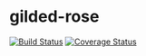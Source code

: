 # gilded-rose
[![Build Status](https://travis-ci.org/NightWolfRobot/gilded-rose.svg?branch=master)](https://travis-ci.org/NightWolfRobot/gilded-rose)
[![Coverage Status](https://coveralls.io/repos/github/NightWolfRobot/gilded-rose/badge.svg)](https://coveralls.io/github/NightWolfRobot/gilded-rose)